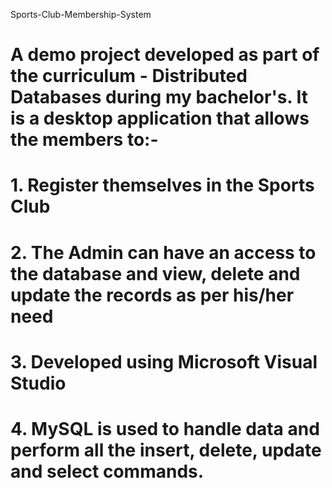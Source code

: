 Sports-Club-Membership-System
# A demo project developed as part of the curriculum - Distributed Databases during my bachelor's. It is a desktop application that allows the members to:-
# 1. Register themselves in the Sports Club
# 2. The Admin can have an access to the database and view, delete and update the records as per his/her need
# 3. Developed using Microsoft Visual Studio
# 4. MySQL is used to handle data and perform all the insert, delete, update and select commands.
